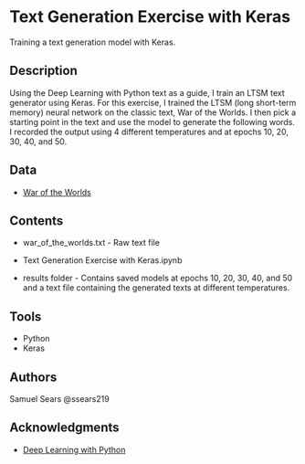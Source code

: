 # Text Generation Exercise with Keras

Training a text generation model with Keras.

## Description

Using the Deep Learning with Python text as a guide, I train an LTSM text generator using Keras. For this exercise, I trained the LTSM (long short-term memory) neural network on 
the classic text, War of the Worlds. I then pick a starting point in the text and use the model to generate the following words. I recorded the output using 4 different temperatures and 
at epochs 10, 20, 30, 40, and 50.

## Data

* [War of the Worlds](https://www.gutenberg.org/ebooks/36)

## Contents

* war_of_the_worlds.txt - Raw text file

* Text Generation Exercise with Keras.ipynb

* results folder - Contains saved models at epochs 10, 20, 30, 40, and 50 and a text file containing the generated texts at different temperatures.

## Tools
* Python
* Keras

## Authors

Samuel Sears @ssears219

## Acknowledgments

* [Deep Learning with Python](https://www.manning.com/books/deep-learning-with-python)
